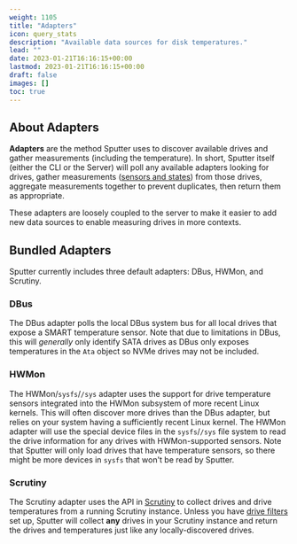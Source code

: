```yaml
---
weight: 1105
title: "Adapters"
icon: query_stats
description: "Available data sources for disk temperatures."
lead: ""
date: 2023-01-21T16:16:15+00:00
lastmod: 2023-01-21T16:16:15+00:00
draft: false
images: []
toc: true
---
```


## About Adapters

**Adapters** are the method Sputter uses to discover available drives and gather measurements (including the temperature). In short, Sputter itself (either the CLI or the Server) will poll any available adapters looking for drives, gather measurements ([sensors and states](./sensors.md)) from those drives, aggregate measurements together to prevent duplicates, then return them as appropriate. 

These adapters are loosely coupled to the server to make it easier to add new data sources to enable measuring drives in more contexts.

## Bundled Adapters

Sputter currently includes three default adapters: DBus, HWMon, and Scrutiny.

### DBus

The DBus adapter polls the local DBus system bus for all local drives that expose a SMART temperature sensor. Note that due to limitations in DBus, this will _generally_ only identify SATA drives as DBus only exposes temperatures in the `Ata` object so NVMe drives may not be included.

### HWMon

The HWMon/`sysfs`/`/sys` adapter uses the support for drive temperature sensors integrated into the HWMon subsystem of more recent Linux kernels. This will often discover more drives than the DBus adapter, but relies on your system having a sufficiently recent Linux kernel. The HWMon adapter will use the special device files in the `sysfs`/`/sys` file system to read the drive information for any drives with HWMon-supported sensors. Note that Sputter will only load drives that have temperature sensors, so there might be more devices in `sysfs` that won't be read by Sputter.

### Scrutiny

The Scrutiny adapter uses the API in [Scrutiny](https://github.com/AnalogJ/scrutiny) to collect drives and drive temperatures from a running Scrutiny instance. Unless you have [drive filters](../server/configuration.md#drive-filters) set up, Sputter will collect **any** drives in your Scrutiny instance and return the drives and temperatures just like any locally-discovered drives.

